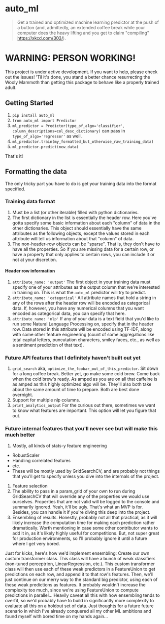 # auto_ml
> Get a trained and optimized machine learning predictor at the push of a button (and, admittedly, an extended coffee break while your computer does the heavy lifting and you get to claim "compiling" https://xkcd.com/303/). 


# WARNING: PERSON WORKING! 
This project is under active development. If you want to help, please check out the issues! 'Til it's done, you stand a better chance resurrecting the Wooly Mammoth than getting this package to behave like a properly trained adult. 

## Getting Started

1. `pip install auto_ml`
1. `from auto_ml import Predictor`
1. `ml_predictor = Predictor(type_of_algo='classifier', column_descriptions=col_desc_dictionary)` can pass in `type_of_algo='regressor'` as well. 
1. `ml_predictor.train(my_formatted_but_otherwise_raw_training_data)`
1. `ml_predictor.predict(new_data)`

That's it!

## Formatting the data

The only tricky part you have to do is get your training data into the format specified. 

### Training data format
1. Must be a list (or other iterable) filled with python dictionaries.
1. The first dictionary in the list is essentially the header row. Here you've gotta specify some basic information about each "column" of data in the other dictionaries. This object should essentially have the same attributes as the following objects, except the values stored in each attribute will tell us information about that "column" of data. 
1. The non-header-row objects can be "sparse". That is, they don't have to have all the properties. So if you are missing data for a certain row, or have a property that only applies to certain rows, you can include it or not at your discretion. 

#### Header row information

1. `attribute_name: 'output'` The first object in your training data must specify one of your attributes as the output column that we're interested in training on. This is what the `auto_ml` predictor will try to predict. 
1. `attribute_name: 'categorical'` All attribute names that hold a string in any of the rows after the header row will be encoded as categorical data. If, however, you have any numerical columns that you want encoded as categorical data, you can specify that here. 
1. `attribute_name: 'nlp'` If any of your data is a text field that you'd like to run some Natural Language Processing on, specify that in the header row. Data stored in this attribute will be encoded using TF-IDF, along with some other feature engineering (count of some aggregations like total capital letters, puncutation characters, smiley faces, etc., as well as a sentiment prediction of that text). 


### Future API features that I definitely haven't built out yet
1. `grid_search` aka, `optimize_the_foobar_out_of_this_predictor`. Sit down for a long coffee break. Better yet, go make some cold brew. Come back when the cold brew's ready. As amped as you are on all that caffeine is as amped as this highly optimized algo will be. They'll also both take about the same amount of time to prepare. Both are best done overnight. 
1. Support for multiple nlp columns. 
1. `print_analytics_output` For the curious out there, sometimes we want to know what features are important. This option will let you figure that out. 

### Future internal features that you'll never see but will make this much better
1. Mostly, all kinds of stats-y feature engineering
  - RobustScaler
  - Handling correlated features
  - etc. 
  - These will be mostly used by GridSearchCV, and are probably not things that you'll get to specify unless you dive into the internals of the project. 
1. Feature selection
1. The ability to pass in a param_grid of your own to run during GridSearchCV that will override any of the properties we would use ourselves. Properties that are not valid will be logged to the console and summarily ignored. Yeah, it'll be ugly. That's what an MVP is for. Besides, you can handle it if you're diving this deep into the project. 
1. Ensembling of results. Honestly, probably not all that practical, as it will likely increase the computation time for making each prediction rather dramatically. Worth mentioning in case some other contributor wants to add it in, as it's likely highly useful for competitions. But, not super great for production environments, so I'll probably ignore it until a future where I get very bored. 

Just for kicks, here's how we'd implement ensembling:
Create our own custom transformer class.
This class will have a bunch of weak classifiers (non-tuned perceptrion, LinearRegression, etc.). 
This custom transformer class will then use each of these weak predictors in a FeatureUnion to get predictions on each row, and append it to that row's features. 
Then, we'll just continue on our merry way to the standard big predictor, using each of these weak predictions as features. It probably wouldn't increase the complexity too much, since we're using FeatureUnion to compute predictions in parallel...
Heavily caveat all this with how ensembling tends to overfit, so we'd probably have to build in significantly more complexity to evaluate all this on a holdout set of data. 
Just thoughts for a future future scenario in which I've already conquered all my other ML ambitions and found myself with bored time on my hands again...
